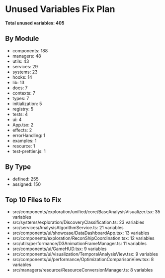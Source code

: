 # Unused Variables Fix Plan

**Total unused variables: 405**

## By Module

- components: 188
- managers: 48
- utils: 43
- services: 29
- systems: 23
- hooks: 14
- lib: 13
- docs: 7
- contexts: 7
- types: 7
- initialization: 5
- registry: 5
- tests: 4
- ui: 4
- App.tsx: 2
- effects: 2
- errorHandling: 1
- examples: 1
- resource: 1
- test-prettier.js: 1

## By Type

- defined: 255
- assigned: 150

## Top 10 Files to Fix

- src/components/exploration/unified/core/BaseAnalysisVisualizer.tsx: 35 variables
- src/systems/exploration/DiscoveryClassification.ts: 23 variables
- src/services/AnalysisAlgorithmService.ts: 21 variables
- src/components/ui/showcase/DataDashboardApp.tsx: 13 variables
- src/components/exploration/ReconShipCoordination.tsx: 12 variables
- src/utils/performance/D3AnimationFrameManager.ts: 11 variables
- src/components/ui/GameHUD.tsx: 9 variables
- src/components/ui/visualization/TemporalAnalysisView.tsx: 9 variables
- src/components/ui/performance/OptimizationComparisonView.tsx: 8 variables
- src/managers/resource/ResourceConversionManager.ts: 8 variables
